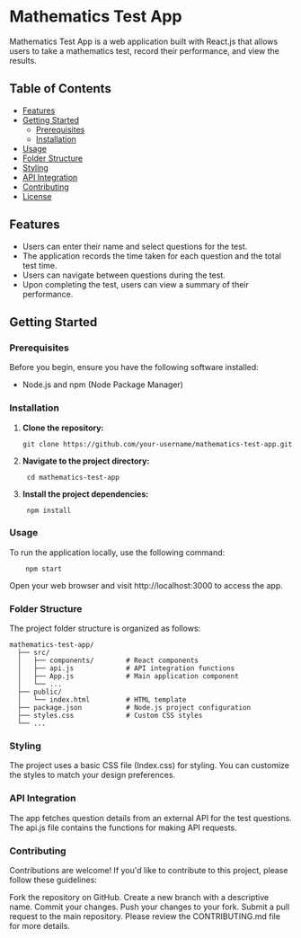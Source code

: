 # Mathematics Test App

Mathematics Test App is a web application built with React.js that allows users to take a mathematics test, record their performance, and view the results.

## Table of Contents

- [Features](#features)
- [Getting Started](#getting-started)
  - [Prerequisites](#prerequisites)
  - [Installation](#installation)
- [Usage](#usage)
- [Folder Structure](#folder-structure)
- [Styling](#styling)
- [API Integration](#api-integration)
- [Contributing](#contributing)
- [License](#license)

## Features

- Users can enter their name and select questions for the test.
- The application records the time taken for each question and the total test time.
- Users can navigate between questions during the test.
- Upon completing the test, users can view a summary of their performance.

## Getting Started

### Prerequisites

Before you begin, ensure you have the following software installed:

- Node.js and npm (Node Package Manager)

### Installation

1. **Clone the repository:**
   
       git clone https://github.com/your-username/mathematics-test-app.git

2. **Navigate to the project directory:**

        cd mathematics-test-app

3. **Install the project dependencies:**

        npm install

### Usage

To run the application locally, use the following command:

        npm start

Open your web browser and visit http://localhost:3000 to access the app.

### Folder Structure

The project folder structure is organized as follows:

    mathematics-test-app/
      ├── src/
      │   ├── components/        # React components
      │   ├── api.js             # API integration functions
      │   ├── App.js             # Main application component
      │   └── ...
      ├── public/
      │   └── index.html         # HTML template
      ├── package.json           # Node.js project configuration
      ├── styles.css             # Custom CSS styles
      └── ...

### Styling
The project uses a basic CSS file (Index.css) for styling. You can customize the styles to match your design preferences.


### API Integration
The app fetches question details from an external API for the test questions. The api.js file contains the functions for making API requests.

### Contributing
Contributions are welcome! If you'd like to contribute to this project, please follow these guidelines:

Fork the repository on GitHub.
Create a new branch with a descriptive name.
Commit your changes.
Push your changes to your fork.
Submit a pull request to the main repository.
Please review the CONTRIBUTING.md file for more details.



